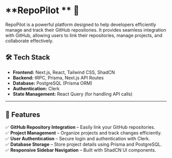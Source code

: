 # **RepoPilot   ** 🚀  

RepoPilot    is a powerful platform designed to help developers efficiently manage and track their GitHub repositories. It provides seamless integration with GitHub, allowing users to link their repositories, manage projects, and collaborate effectively.  

## **🛠 Tech Stack**
- **Frontend:** Next.js, React, Tailwind CSS, ShadCN  
- **Backend:** tRPC, Prisma, Next.js API Routes  
- **Database:** PostgreSQL (Prisma ORM)  
- **Authentication:** Clerk  
- **State Management:** React Query (for handling API calls)  

---

## **📌 Features**
✅ **GitHub Repository Integration** – Easily link your GitHub repositories.  
✅ **Project Management** – Organize projects and track changes efficiently.  
✅ **User Authentication** – Secure login and authentication with Clerk.  
✅ **Database Storage** – Store project details using Prisma and PostgreSQL.  
✅ **Responsive Sidebar Navigation** – Built with ShadCN UI components.  

